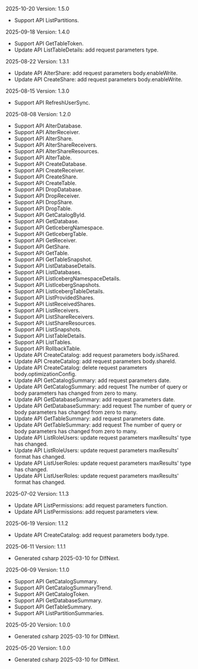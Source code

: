 2025-10-20 Version: 1.5.0
- Support API ListPartitions.


2025-09-18 Version: 1.4.0
- Support API GetTableToken.
- Update API ListTableDetails: add request parameters type.


2025-08-22 Version: 1.3.1
- Update API AlterShare: add request parameters body.enableWrite.
- Update API CreateShare: add request parameters body.enableWrite.


2025-08-15 Version: 1.3.0
- Support API RefreshUserSync.


2025-08-08 Version: 1.2.0
- Support API AlterDatabase.
- Support API AlterReceiver.
- Support API AlterShare.
- Support API AlterShareReceivers.
- Support API AlterShareResources.
- Support API AlterTable.
- Support API CreateDatabase.
- Support API CreateReceiver.
- Support API CreateShare.
- Support API CreateTable.
- Support API DropDatabase.
- Support API DropReceiver.
- Support API DropShare.
- Support API DropTable.
- Support API GetCatalogById.
- Support API GetDatabase.
- Support API GetIcebergNamespace.
- Support API GetIcebergTable.
- Support API GetReceiver.
- Support API GetShare.
- Support API GetTable.
- Support API GetTableSnapshot.
- Support API ListDatabaseDetails.
- Support API ListDatabases.
- Support API ListIcebergNamespaceDetails.
- Support API ListIcebergSnapshots.
- Support API ListIcebergTableDetails.
- Support API ListProvidedShares.
- Support API ListReceivedShares.
- Support API ListReceivers.
- Support API ListShareReceivers.
- Support API ListShareResources.
- Support API ListSnapshots.
- Support API ListTableDetails.
- Support API ListTables.
- Support API RollbackTable.
- Update API CreateCatalog: add request parameters body.isShared.
- Update API CreateCatalog: add request parameters body.shareId.
- Update API CreateCatalog: delete request parameters body.optimizationConfig.
- Update API GetCatalogSummary: add request parameters date.
- Update API GetCatalogSummary: add request The number of query or body parameters has changed from zero to many.
- Update API GetDatabaseSummary: add request parameters date.
- Update API GetDatabaseSummary: add request The number of query or body parameters has changed from zero to many.
- Update API GetTableSummary: add request parameters date.
- Update API GetTableSummary: add request The number of query or body parameters has changed from zero to many.
- Update API ListRoleUsers: update request parameters maxResults' type has changed.
- Update API ListRoleUsers: update request parameters maxResults' format has changed.
- Update API ListUserRoles: update request parameters maxResults' type has changed.
- Update API ListUserRoles: update request parameters maxResults' format has changed.


2025-07-02 Version: 1.1.3
- Update API ListPermissions: add request parameters function.
- Update API ListPermissions: add request parameters view.


2025-06-19 Version: 1.1.2
- Update API CreateCatalog: add request parameters body.type.


2025-06-11 Version: 1.1.1
- Generated csharp 2025-03-10 for DlfNext.

2025-06-09 Version: 1.1.0
- Support API GetCatalogSummary.
- Support API GetCatalogSummaryTrend.
- Support API GetCatalogToken.
- Support API GetDatabaseSummary.
- Support API GetTableSummary.
- Support API ListPartitionSummaries.


2025-05-20 Version: 1.0.0
- Generated csharp 2025-03-10 for DlfNext.

2025-05-20 Version: 1.0.0
- Generated csharp 2025-03-10 for DlfNext.

